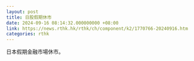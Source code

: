 ```yaml
---
layout: post
title: 日股假期休市
date: 2024-09-16 08:14:32.000000000 +08:00
link: https://news.rthk.hk/rthk/ch/component/k2/1770766-20240916.htm
categories: rthk
---
```


日本假期金融市場休市。

